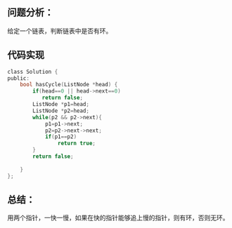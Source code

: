 ## 问题分析： 

给定一个链表，判断链表中是否有环。


## 代码实现
```c
class Solution {
public:
    bool hasCycle(ListNode *head) { 
        if(head==0 || head->next==0)  
           return false;  
        ListNode *p1=head;  
        ListNode *p2=head;  
        while(p2 && p2->next){  
            p1=p1->next;  
            p2=p2->next->next;  
            if(p1==p2)  
                return true;  
        }  
        return false;  
        
    }
};
```
## 总结：
用两个指针，一快一慢，如果在快的指针能够追上慢的指针，则有环，否则无环。